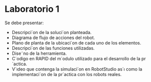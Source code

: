# Laboratorio 1


Se debe presentar:
- Descripci´on de la soluci´on planteada.
- Diagrama de flujo de acciones del robot.
- Plano de planta de la ubicaci´on de cada uno de los elementos.
- Descripci´on de las funciones utilizadas.
- Dise˜no de la herramienta.
- C´odigo en RAPID del m´odulo utilizado para el desarrollo de la pr´actica.
- V´ıdeo que contenga la simulaci´on en RobotStudio as´ı como la implementaci´on de la pr´actica con los robots reales.

